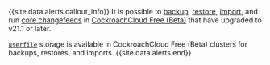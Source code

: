 {{site.data.alerts.callout_info}}
It is possible to [backup](backup.html), [restore](restore.html), [import](import-into.html), and run [core changefeeds](changefeed-for.html) in [CockroachCloud Free (Beta)](https://www.cockroachlabs.com/docs/cockroachcloud/quickstart) that have upgraded to v21.1 or later.

[`userfile`](use-userfile-for-bulk-operations.html) storage is available in CockroachCloud Free (Beta) clusters for backups, restores, and imports.
{{site.data.alerts.end}}
